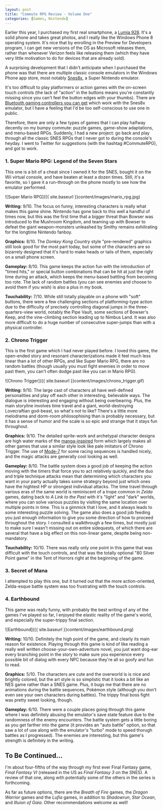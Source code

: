 ```yaml
---
layout: post
title: "Commute RPG Review - Volume One"
categories: [Games, Nintendo]
---
```


Earlier this year, I purchased my first real smartphone, a [Lumia 928](http://www.nokia.com/us-en/phones/phone/lumia928/). It's a solid phone and takes great photos, and I really like the Windows Phone 8 operating system. It's nice that by enrolling in the Preview for Developers program, I can get new versions of the OS as Microsoft releases them, rather than whenever Verizon feels like releasing them (which they have very little motivation to do for devices that are already sold).

A surprising development that I didn't anticipate when I purchased the phone was that there are multiple classic console emulators in the Windows Phone app store, most notably [Snes8x](http://www.windowsphone.com/en-us/store/app/snes8x/f8b632b0-1cac-4acd-b66e-d2154766e92a), a Super Nintendo emulator.

It's too difficult to play platformers or action games with the on-screen touch controls (the lack of "action" in the buttons means you're constantly missing since you can't feel the button edges with your thumbs). There are [Bluetooth gaming controllers you can get](http://www.mogaanywhere.com/) which work with the Snes8x emulator, but I have a feeling that I'd be too self-conscious to use one in public.

Therefore, there are only a few types of games that I can play halfway decently on my bumpy commute: puzzle games, game-show adaptations, and menu-based RPGs. Suddenly, I had a new project: go back and play through all the classic SNES RPGs that I never got to during the console's heyday. I went to Twitter for suggestions (with the hashtag #CommuteRPG), and got to work.

### 1. Super Mario RPG: Legend of the Seven Stars

This one is a bit of a cheat since I owned it for the SNES, bought it on the Wii virtual console, and have beaten at least a dozen times. Still, it's a favorite, so I gave it a run-through on the phone mostly to see how the emulator performed.

![Super Mario RPG]({{ site.baseurl }}content/images/mario_rpg.jpg)

**Writing:** 9/10. The focus on funny, interesting characters is really what makes this game shine. Nintendo has gone back to this well a handful of times now, but this was the first time that a bigger threat than Bowser was introduced to the Mushroom Kingdom, and teaming up with Bowser to defeat the giant weapon-monsters unleashed by Smithy remains exhilirating for the longtime Nintendo fanboy.

**Graphics:** 8/10. The *Donkey Kong Country* style "pre-rendered" graphics still look good for the most part today, but some of the characters are so bizarrely designed that it's hard to make heads or tails of them, especially on a small phone screen.

**Gameplay:** 8/10. This game keeps the action fun with the introduction of "timed hits," or special button combinations that can be hit at just the right time during an attack, which keeps the menu-based battling from becoming too rote. The lack of random battles (you can see enemies and choose to avoid them if you wish) is also a plus in my book.

**Touchability:** 7/10. While still totally playable on a phone with "soft" buttons, there were a few challenging sections of platforming-type action due to the difficulty of precisely controlling diagonal jumps in the three-quarters-view world, notably the Pipe Vault, some sections of Bowser's Keep, and the vine-climbing section leading up to Nimbus Land. It was also more difficult to do a huge number of consecutive super-jumps than with a physical controller.

### 2. Chrono Trigger

This is the first game which I had never played before. I loved this game, the open-ended story and resonant characterizations made it feel much less linear than a lot of other RPGs, and like Super Mario RPG, there are no random battles (though usually you must fight enemies in order to move past them, you can't often dodge past like you can in Mario RPG).

![Chrono Trigger]({{ site.baseurl }}content/images/chrono_trigger.gif)

**Writing:** 9/10. The large cast of characters all have well-defined personalities and play off each other in interesting, believable ways. The dialogue is interesting and engaging without being overbearing. Plus, the main storyline involves time travel and a giant, world-destroying Lovecraftian god-beast, so what's not to like? There's a little more melodrama and dorm-room philosophising than is probably necessary, but it has a sense of humor and the scale is so epic and strange that it stays fun throughout.

**Graphics:** 9/10. The detailed sprite-work and archetypal character designs are high water marks of the [manga-inspired](http://en.wikipedia.org/wiki/Akira_Toriyama) form which largely makes all other games that use a similar style look like pale imitators of Chrono Trigger. The use of [Mode-7](http://en.wikipedia.org/wiki/Mode_7) for some racing sequences is handled nicely, and the magic attacks are generally cool looking as well.

**Gameplay:** 8/10. The battle system does a good job of keeping the action moving with the timers that force you to act relatively quickly, and the duo and triple technique attacks mean that determining which characters you want in your party actually takes some strategry beyond just which ones have the hightest HP or strongest individual attacks. The time travel through various eras of the same world is reminiscent of a trope common in *Zelda* games, dating back to *A Link to the Past* with it's "light" and "dark" worlds, where you can solve various puzzles by visiting the same location over multiple points in time. This is a gimmick that I love, and it always leads to some interesting puzzle solving. The game also does a good job feeding you just enough information to give you some direction of how to proceed throughout the story. I consulted a walkthrough a few times, but mostly just to make sure I wasn't missing out on entire sidequests, of which there are several that have a big effect on this non-linear game, despite being non-mandatory.

**Touchability:** 10/10. There was really only one point in this game that was difficult with the touch controls, and that was the totally optional "80 Silver Point game" in the Tent of Horrors right at the beginning of the game.

### 3. Secret of Mana

I attempted to play this one, but it turned out that the more action-oriented, Zelda-esque battle system was too frustrating with the touch controls.

### 4. Earthbound

This game was really funny, with probably the best writing of any of the games I've played so far, I enjoyed the elastic reality of the game's world, and especially the super-trippy final section.

![Earthbound]({{ site.baseurl }}content/images/earthbound.png)

**Writing:** 10/10. Definitely the high point of the game, and clearly its main reason for existence. Playing through this game is kind of like reading a really well written choose-your-own-adventure novel, you just want dog-ear every branching point in the story to make sure you experience every possible bit of dialog with every NPC because they're all so goofy and fun to read.

**Graphics:** 5/10. The characters are cute and the overworld is is nice and brightly colored, but the art style is so simplistic that it looks a bit like an NES game rather than a SNES game. Plus, it bugs me that there are no animations during the battle sequences, Pokémon style (although you don't even see your own characters during battles). The trippy final boss fight was pretty sweet looking, though.

**Gameplay:** 6/10. There were a couple places going through this game where I was definitely abusing the emulator's save state feature due to the randomness of the enemy encounters. The battle system gets a little boring as you get farther into the game (it provides an "auto battle" option, so that saw a lot of use along with the emulator's "turbo" mode to speed thorugh battles as I progressed). The enemies are interesting, but this game's strength is definitely in the writing.

## To Be Continued...

I'm about four-fifths of the way through my first ever Final Fantasy game, *Final Fantasy VI* (released in the US as *Final Fantasy 3* on the SNES). A review of that one, along with potentially some of the others in the series is forthcoming.

As far as future options, there are the *Breath of Fire* games, the *Dragon Warrior* games and the *Lufia* games, in addition to *Shadowrun*, *Star Ocean*, and *Illuion of Gaia*. Other recommendations welcome as well!
